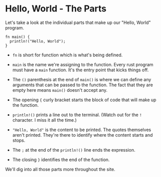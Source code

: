 # Hello, World - The Parts

Let's take a look at the individual parts that make up our
"Hello, World" program.

```rust, noplayground, EXAMPLE1
fn main() {
  println!("Hello, World");
}
```

- `fn` is short for function which is what's being
  defined.

- `main` is the name we're assigning to the
  function. Every rust program must have a `main`
  function. It's the entry point that kicks things off.

- The `()` parenthesis at the end of `main()` is where
  we can define any arguments that can be passed to the
  function. The fact that they are empty here means `main()`
  doesn't accept any.

- The opening `{` curly bracket starts the block of code
  that will make up the function.

- `println!()` prints a line out to the terminal. (Watch
  out for the `!` character. I miss it all the time.)

- `"Hello, World"` is the content to be printed. The quotes
  themselves aren't printed. They're there to identify where
  the content starts and stops.

- The `;` at the end of the `println!()` line ends the expression.

- The closing `}` identifies the end of the function.

We'll dig into all those parts more throughout the site.
